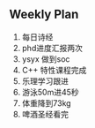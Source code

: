 ## Weekly Plan
1. 每日诗经
2. phd进度汇报两次
3. ysyx 做到soc
4. C++ 特性课程完成
5. 乐理学习跟进
6. 游泳50m进45秒
7. 体重降到73kg
8. 啤酒圣经看完